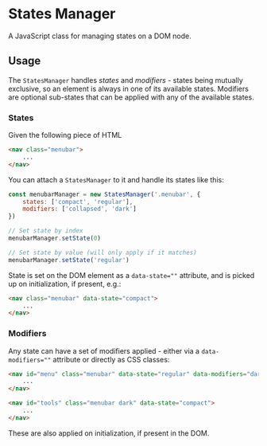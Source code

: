 # States Manager

A JavaScript class for managing states on a DOM node.

## Usage

The `StatesManager` handles _states_ and _modifiers_ - states being mutually exclusive, so an element is always in one of its available states. Modifiers are optional sub-states that can be applied with any of the available states.

### States

Given the following piece of HTML

```html
<nav class="menubar">
	...
</nav>
```

You can attach a `StatesManager` to it and handle its states like this:

```javascript
const menubarManager = new StatesManager('.menubar', {
	states: ['compact', 'regular'],
	modifiers: ['collapsed', 'dark']
})

// Set state by index
menubarManager.setState(0)

// Set state by value (will only apply if it matches)
menubarManager.setState('regular')

```

State is set on the DOM element as a `data-state=""` attribute, and is picked up on initialization, if present, e.g.:

```html
<nav class="menubar" data-state="compact">
	...
</nav>
```

### Modifiers

Any state can have a set of modifiers applied - either via a `data-modifiers=""` attribute or directly as CSS classes:

```html
<nav id="menu" class="menubar" data-state="regular" data-modifiers="dark collapsed">
	...
</nav>

<nav id="tools" class="menubar dark" data-state="compact">
	...
</nav>

```

These are also applied on initialization, if present in the DOM.


